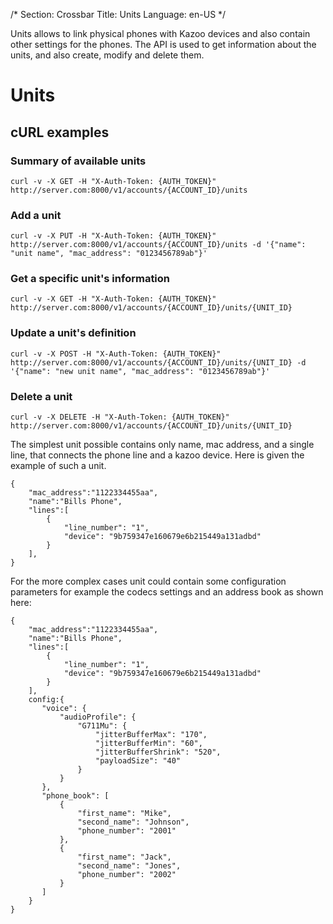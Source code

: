 /*
Section: Crossbar
Title: Units
Language: en-US
*/

Units allows to link physical phones with Kazoo devices and also contain other settings for the phones.
The API is used to get information about the units, and also create, modify and delete them.

# Units

## cURL examples

### Summary of available units

    curl -v -X GET -H "X-Auth-Token: {AUTH_TOKEN}" http://server.com:8000/v1/accounts/{ACCOUNT_ID}/units

### Add a unit

    curl -v -X PUT -H "X-Auth-Token: {AUTH_TOKEN}" http://server.com:8000/v1/accounts/{ACCOUNT_ID}/units -d '{"name": "unit name", "mac_address": "0123456789ab"}'

### Get a specific unit's information

    curl -v -X GET -H "X-Auth-Token: {AUTH_TOKEN}" http://server.com:8000/v1/accounts/{ACCOUNT_ID}/units/{UNIT_ID}

### Update a unit's definition

    curl -v -X POST -H "X-Auth-Token: {AUTH_TOKEN}" http://server.com:8000/v1/accounts/{ACCOUNT_ID}/units/{UNIT_ID} -d '{"name": "new unit name", "mac_address": "0123456789ab"}'

### Delete a unit

    curl -v -X DELETE -H "X-Auth-Token: {AUTH_TOKEN}" http://server.com:8000/v1/accounts/{ACCOUNT_ID}/units/{UNIT_ID}

The simplest unit possible contains only name, mac address, and a single line, that connects the phone line and a kazoo device. Here is given the example of such a unit.

    {
        "mac_address":"1122334455aa",
        "name":"Bills Phone",
        "lines":[
            {
                "line_number": "1",
                "device": "9b759347e160679e6b215449a131adbd"
            }
        ],
    }

For the more complex cases unit could contain some configuration parameters for example the codecs settings and an address book as shown here:

    {
        "mac_address":"1122334455aa",
        "name":"Bills Phone",
        "lines":[
            {
                "line_number": "1",
                "device": "9b759347e160679e6b215449a131adbd"
            }
        ],
        config:{
           "voice": {
               "audioProfile": {
                   "G711Mu": {
                       "jitterBufferMax": "170",
                       "jitterBufferMin": "60",
                       "jitterBufferShrink": "520",
                       "payloadSize": "40"
                   }
               }
           },
           "phone_book": [
               {
                   "first_name": "Mike",
                   "second_name": "Johnson",
                   "phone_number": "2001"
               },
               {
                   "first_name": "Jack",
                   "second_name": "Jones",
                   "phone_number": "2002"
               }
           ]
        }
    }

